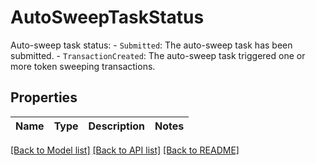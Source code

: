 # AutoSweepTaskStatus

Auto-sweep task status: - `Submitted`: The auto-sweep task has been submitted. - `TransactionCreated`: The auto-sweep task triggered one or more token sweeping transactions. 

## Properties

Name | Type | Description | Notes
------------ | ------------- | ------------- | -------------

[[Back to Model list]](../README.md#documentation-for-models) [[Back to API list]](../README.md#documentation-for-api-endpoints) [[Back to README]](../README.md)


